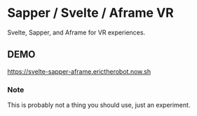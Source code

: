 # Sapper / Svelte / Aframe VR

Svelte, Sapper, and Aframe for VR experiences.

## DEMO

https://svelte-sapper-aframe.erictherobot.now.sh

### Note

This is probably not a thing you should use, just an experiment.
